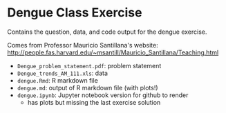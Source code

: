 # Dengue Class Exercise

Contains the question, data, and code output for the dengue exercise.

Comes from Professor Mauricio Santillana's website:
http://people.fas.harvard.edu/~msantill/Mauricio_Santillana/Teaching.html

- `Dengue_problem_statement.pdf`: problem statement
- `Dengue_trends_AM_111.xls`: data
- `dengue.Rmd`: R markdown file
- `dengue.md`: output of R markdown file (with plots!)
- `dengue.ipynb`: Jupyter notebook version for github to render
  - has plots but missing the last exercise solution
